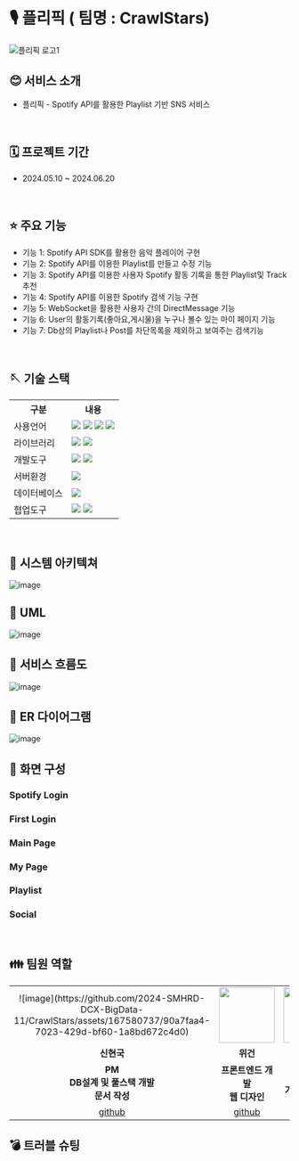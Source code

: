 # 🎙️ 플리픽 ( 팀명 : CrawlStars)
![플리픽 로고1](https://github.com/2024-SMHRD-DCX-BigData-11/CrawlStars/assets/167580737/53943e02-2d29-42cf-b9d5-9c3f30aadb9a)

## 😊 서비스 소개
*  플리픽 - Spotify API를 활용한 Playlist 기반 SNS 서비스
<br>

## 🗓️ 프로젝트 기간
* 2024.05.10 ~ 2024.06.20
<br>

## ⭐ 주요 기능
* 기능 1: Spotify API SDK를 활용한 음악 플레이어 구현
* 기능 2: Spotify API를 이용한 Playlist를 만들고 수정 기능
* 기능 3: Spotify API를 이용한 사용자 Spotify 활동 기록을 통한 Playlist및 Track 추천
* 기능 4: Spotify API를 이용한 Spotify 검색 기능 구현
* 기능 5: WebSocket을 활용한 사용자 간의 DirectMessage 기능
* 기능 6: User의 활동기록(좋아요,게시물)을 누구나 볼수 있는 마이 페이지 기능
* 기능 7: Db상의 Playlist나 Post를 차단목록을 제외하고 보여주는 검색기능
<br>

## 🪡 기술 스택
<table>
    <tr>
        <th>구분</th>
        <th>내용</th>
    </tr>
    <tr>
        <td>사용언어</td>
        <td>
            <img src="https://img.shields.io/badge/Java-007396?style=for-the-badge&logo=java&logoColor=white"/>
            <img src="https://img.shields.io/badge/HTML5-E34F26?style=for-the-badge&logo=HTML5&logoColor=white"/>
            <img src="https://img.shields.io/badge/CSS-1572B6?style=for-the-badge&logo=css3&logoColor=white">
            <img src="https://img.shields.io/badge/JavaScript-F7DF1E?style=for-the-badge&logo=JavaScript&logoColor=white"/>
        </td>
    </tr>
    <tr>
        <td>라이브러리</td>
        <td>
            <img src="https://img.shields.io/badge/BootStrap-7952B3?style=for-the-badge&logo=BootStrap&logoColor=white"/>
            <img src="https://img.shields.io/badge/KakaoMap-FFCD00?style=for-the-badge&logo=Kakao&logoColor=white"/>
        </td>
    </tr>
    <tr>
        <td>개발도구</td>
        <td>
            <img src="https://img.shields.io/badge/Eclipse-2C2255?style=for-the-badge&logo=Eclipse&logoColor=white"/>
            <img src="https://img.shields.io/badge/VSCode-007ACC?style=for-the-badge&logo=VisualStudioCode&logoColor=white"/>
        </td>
    </tr>
    <tr>
        <td>서버환경</td>
        <td>
            <img src="https://img.shields.io/badge/Apache Tomcat-D22128?style=for-the-badge&logo=Apache Tomcat&logoColor=white"/>
        </td>
    </tr>
    <tr>
        <td>데이터베이스</td>
        <td>
            <img src="https://img.shields.io/badge/Oracle 11g-F80000?style=for-the-badge&logo=Oracle&logoColor=white"/>
        </td>
    </tr>
    <tr>
        <td>협업도구</td>
        <td>
            <img src="https://img.shields.io/badge/Git-F05032?style=for-the-badge&logo=Git&logoColor=white"/>
            <img src="https://img.shields.io/badge/GitHub-181717?style=for-the-badge&logo=GitHub&logoColor=white"/>
        </td>
    </tr>
</table>

<br>

## 🏢 시스템 아키텍쳐

![image](https://github.com/2024-SMHRD-DCX-BigData-11/CrawlStars/assets/167580737/28d6e20e-9602-47c5-86be-84a862a3bd52)
<br>
## 📍 UML
![image](https://github.com/2024-SMHRD-DCX-BigData-11/CrawlStars/assets/167580737/3d39a62f-71be-4682-8c03-2726bfa8c401)
<br>
## 📍 서비스 흐름도
![image](https://github.com/2024-SMHRD-DCX-BigData-11/CrawlStars/assets/167580737/8567f069-a4e1-43d0-984b-2016cfcd1dc3)
<br>
## 📍 ER 다이어그램
![image](https://github.com/2024-SMHRD-DCX-BigData-11/CrawlStars/assets/167580737/331c1cd7-7c0e-4759-b5c6-73abc8fc7baa)
<br>
## 📍 화면 구성

### Spotify Login
### First Login
### Main Page
### My Page
### Playlist
### Social

<br>

##  👪 팀원 역할
<table>
  <tr>
    <td align="center"  width="100" height="100">![image](https://github.com/2024-SMHRD-DCX-BigData-11/CrawlStars/assets/167580737/90a7faa4-7023-429d-bf60-1a8bd672c4d0)
</td>
    <td align="center"><img src="https://mb.ntdtv.kr/assets/uploads/2019/01/Screen-Shot-2019-01-08-at-4.31.55-PM-e1546932545978.png" width="100" height="100"/></td>
    <td align="center"><img src="https://mblogthumb-phinf.pstatic.net/20160127_177/krazymouse_1453865104404DjQIi_PNG/%C4%AB%C4%AB%BF%C0%C7%C1%B7%BB%C1%EE_%B6%F3%C0%CC%BE%F0.png?type=w2" width="100" height="100"/></td>
    <td align="center"><img src="https://i.pinimg.com/236x/ed/bb/53/edbb53d4f6dd710431c1140551404af9.jpg" width="100" height="100"/></td>
  </tr>
  <tr>
    <td align="center"><strong>신현국</strong></td>
    <td align="center"><strong>위건</strong></td>
    <td align="center"><strong>배소정</strong></td>
    <td align="center"><strong>원지은</strong></td>
  </tr>
  <tr>
    <td align="center"><b>PM<br>
DB설계 및 풀스택 개발<br>
문서 작성</b></td>
    <td align="center"><b>프론트엔드 개발<br>
웹 디자인</b></td>
    <td align="center"><b>풀스텍 개발 <br>
기능 모듈 관리</b></td>
    <td align="center"><b>프론트엔드 개발 <br>
테스트 설계</b></td>
  </tr>
  <tr>
    <td align="center"><a href="https://github.com/LKFCHK" target='_blank'>github</a></td>
    <td align="center"><a href="https://github.com/captainofrock" target='_blank'>github</a></td>
    <td align="center"><a href="https://github.com/yonggu2" target='_blank'>github</a></td>
    <td align="center"><a href="https://github.com/bella19192" target='_blank'>github</a></td>
  </tr>
</table>

##  💣 트러블 슈팅
